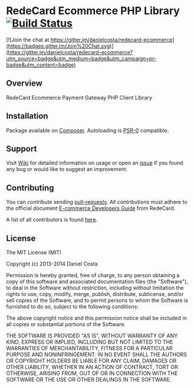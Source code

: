 # RedeCard Ecommerce PHP Library [![Build Status](https://travis-ci.org/danielcosta/redecard-ecommerce.png?branch=master)](https://travis-ci.org/danielcosta/redecard-ecommerce) #

[![Join the chat at https://gitter.im/danielcosta/redecard-ecommerce](https://badges.gitter.im/Join%20Chat.svg)](https://gitter.im/danielcosta/redecard-ecommerce?utm_source=badge&utm_medium=badge&utm_campaign=pr-badge&utm_content=badge)


## Overview ##

RedeCard Ecommerce Payment Gateway PHP Client Library

## Installation ##

Package available on [Composer](http://packagist.org/packages/danielcosta/redecard-ecommerce). Autoloading is [PSR-0](https://github.com/php-fig/fig-standards/blob/master/accepted/PSR-0.md) compatible.

## Support

Visit [Wiki](http://github.com/danielcosta/redecard-ecommerce/wiki) for detailed information on usage or open an [issue](http://github.com/danielcosta/redecard-ecommerce/issues) if you found any bug or would like to suggest an improvement.

## Contributing

You can contribute sending [pull-requests](http://github.com/danielcosta/redecard-ecommerce/pulls). All contributions must adhere to the official document [E-commerce Developers Guide](http://www.userede.com.br/pt-BR/produtosservicos/Paginas/ecommerce-manuais.aspx) from RedeCard.

A list of all contributors is found [here](https://github.com/danielcosta/redecard-ecommerce/graphs/contributors).

## License

The MIT License (MIT)

Copyright (c) 2013-2014 Daniel Costa

Permission is hereby granted, free of charge, to any person obtaining a copy
of this software and associated documentation files (the "Software"), to deal
in the Software without restriction, including without limitation the rights
to use, copy, modify, merge, publish, distribute, sublicense, and/or sell
copies of the Software, and to permit persons to whom the Software is
furnished to do so, subject to the following conditions:

The above copyright notice and this permission notice shall be included in all
copies or substantial portions of the Software.

THE SOFTWARE IS PROVIDED "AS IS", WITHOUT WARRANTY OF ANY KIND, EXPRESS OR
IMPLIED, INCLUDING BUT NOT LIMITED TO THE WARRANTIES OF MERCHANTABILITY,
FITNESS FOR A PARTICULAR PURPOSE AND NONINFRINGEMENT. IN NO EVENT SHALL THE
AUTHORS OR COPYRIGHT HOLDERS BE LIABLE FOR ANY CLAIM, DAMAGES OR OTHER
LIABILITY, WHETHER IN AN ACTION OF CONTRACT, TORT OR OTHERWISE, ARISING FROM,
OUT OF OR IN CONNECTION WITH THE SOFTWARE OR THE USE OR OTHER DEALINGS IN THE
SOFTWARE.
